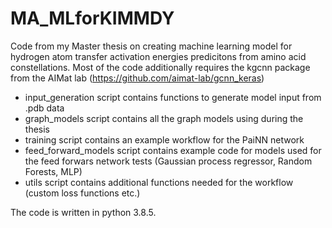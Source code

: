 # MA_MLforKIMMDY
Code from my Master thesis on creating machine learning model for hydrogen atom transfer activation energies predicitons from amino acid constellations. Most of the code additionally requires the kgcnn package from the AIMat lab (https://github.com/aimat-lab/gcnn_keras)

- input_generation script contains functions to generate model input from .pdb data
- graph_models script contains all the graph models using during the thesis
- training script contains an example workflow for the PaiNN network
- feed_forward_models script contains example code for models used for the feed forwars network tests (Gaussian process regressor, Random Forests, MLP)
- utils script contains additional functions needed for the workflow (custom loss functions etc.)

The code is written in python 3.8.5. 
